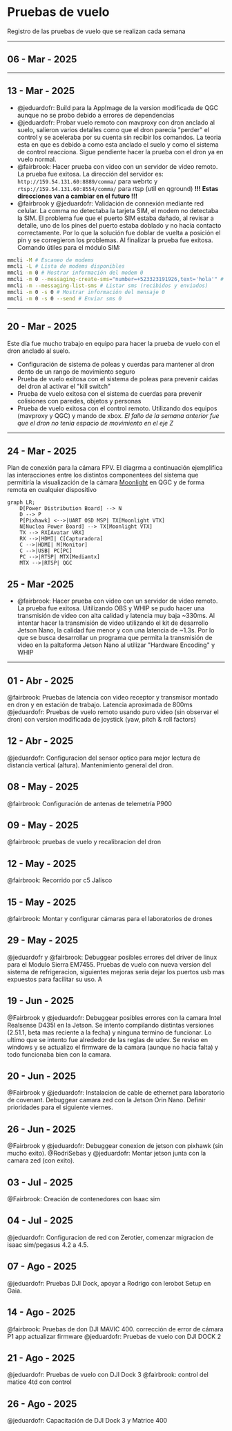 # Pruebas de vuelo

Registro de las pruebas de vuelo que se realizan cada semana

---

## 06 - Mar - 2025


---

## 13 - Mar - 2025

- @jeduardofr: Build para la AppImage de la version modificada de QGC aunque no se probo debido a
 errores de dependencias
- @jeduardofr: Probar vuelo remoto con mavproxy con dron anclado al suelo, salieron varios detalles
 como que el dron parecia "perder" el control y se aceleraba por su cuenta sin recibir los comandos.
 La teoria esta en que es debido a como esta anclado el suelo y como el sistema de control reacciona.
 Sigue pendiente hacer la prueba con el dron ya en vuelo normal.
- @fairbrook: Hacer prueba con video con un servidor de video remoto. La prueba fue exitosa.
La dirección del servidor es: `http://159.54.131.60:8889/comma/` para webrtc 
y `rtsp://159.54.131.60:8554/comma/` para rtsp (util en qground) 
__!!! Estas direcciones van a cambiar en el futuro !!!__
- @fairbrook y @jeduardofr: Validación de connexión mediante red celular.
La comma no detectaba la tarjeta SIM, el modem no detectaba la SIM. 
El problema fue que el puerto SIM estaba dañado, al revisar a detalle, uno de los
pines del puerto estaba doblado y no hacía contacto correctamente.
Por lo que la solución fue doblar de vuelta a posición el pin y se corregieron los problemas.
Al finalizar la prueba fue exitosa.
Comando útiles para el módulo SIM:

```bash
mmcli -M # Escaneo de modems
mmcli -L # Lista de modems disponibles
mmcli -m 0 # Mostrar información del modem 0
mmcli -m 0 --messaging-create-sms="number=+523323191926,text='hola'" # Enviar sms a un numero
mmcli -m --messaging-list-sms # Listar sms (recibidos y enviados)
mmcli -m 0 -s 0 # Mostrar información del mensaje 0
mmcli -m 0 -s 0 --send # Enviar sms 0
```

---

## 20 - Mar - 2025

Este día fue mucho trabajo en equipo para hacer la prueba de vuelo con el dron 
anclado al suelo.

- Configuración de sistema de poleas y cuerdas para mantener al dron dento de 
un rango de movimiento seguro
- Prueba de vuelo exitosa con el sistema de poleas para prevenir caidas del dron al
activar el "kill switch"
- Prueba de vuelo exitosa con el sistema de cuerdas para prevenir colisiones
con paredes, objetos y personas
- Prueba de vuelo exitosa con el control remoto. Utilizando dos equipos 
(mavproxy y QGC) y mando de xbox. _El fallo de la semana anterior fue que el
dron no tenía espacio de movimiento en el eje Z_

---

## 24 - Mar - 2025

Plan de conexión para la cámara FPV. El diagrma a continuación ejemplifica las
interacciones entre los distintos componentees del sistema que permitiría la
visualización de la cámara 
[Moonlight](https://caddxfpv.com/products/walksnail-moonlight-kit?variant=47701308997934)
en QGC y de forma remota en cualquier
dispositivo

```mermaid
graph LR;
    D[Power Distribution Board] --> N
    D --> P
    P[Pixhawk] <-->|UART OSD MSP| TX[Moonlight VTX]
    N[Nuclea Power Board] --> TX[Moonlight VTX]
    TX --> RX[Avatar VRX]
    RX -->|HDMI| C[Capturadora]
    C -->|HDMI| M[Monitor]
    C -->|USB| PC[PC]
    PC -->|RTSP| MTX[Mediamtx]
    MTX -->|RTSP| QGC
```


## 25 - Mar -2025

- @fairbrook: Hacer prueba con video con un servidor de video remoto. La prueba fue exitosa.
Uitilizando OBS y WHIP se pudo hacer una transmisión de video con alta calidad y latencia
muy baja ~330ms. Al intentar hacer la transmisión de video utilizando el kit de
desarrollo Jetson Nano, la calidad fue menor y con una latencia de ~1.3s. Por lo
que se busca desarrollar un programa que permita la transmisión de video en la 
paltaforma Jetson Nano al utilizar "Hardware Encoding" y WHIP

---

## 01 - Abr - 2025

@fairbrook: Pruebas de latencia con video receptor y transmisor montado en dron y en estación de trabajo. Latencia aproximada de 800ms
@jeduardofr: Pruebas de vuelo remoto usando puro video (sin observar el dron) con version modificada de joystick (yaw, pitch & roll factors)

## 12 - Abr - 2025

@jeduardofr: Configuracion del sensor optico para mejor lectura de distancia vertical (altura). Mantenimiento
general del dron.

## 08 - May - 2025

@fairbrook: Configuración de antenas de telemetría P900

## 09 - May - 2025

@fairbrook: pruebas de vuelo y recalibracion del dron


## 12 - May - 2025

@fairbrook: Recorrido por c5 Jalisco 


## 15 - May - 2025

@fairbrook: Montar y configurar cámaras para el laboratorios de drones 

## 29 - May - 2025

@jeduardofr y @fairbrook: Debuggear posibles errores del driver de linux para el 
Modulo Sierra EM7455. Pruebas de vuelo con nueva version del sistema de refrigeracion,
siguientes mejoras seria dejar los puertos usb mas expuestos para facilitar su uso.
A


## 19 - Jun - 2025

@Fairbrook y @jeduardofr: Debuggear posibles errores con la camara Intel Realsense D435I
en la Jetson. Se intento compilando distintas versiones (2.51.1, beta mas reciente a la fecha)
y ninguna termino de funcionar. Lo ultimo que se intento fue alrededor de las reglas de udev.
Se reviso en windows y se actualizo el firmware de la camara (aunque no hacia falta) y todo
funcionaba bien con la camara.

## 20 - Jun - 2025

@Fairbrook y @jeduardofr: Instalacion de cable de ethernet para laboratorio de covenant.
Debuggear camara zed con la Jetson Orin Nano. Definir prioridades para el siguiente
viernes.

## 26 - Jun - 2025

@Fairbrook y @jeduardofr: Debuggear conexion de jetson con pixhawk (sin mucho exito).
@RodriSebas y @jeduardofr: Montar jetson junta con la camara zed (con exito).

## 03 - Jul - 2025

@Fairbrook: Creación de contenedores con Isaac sim

## 04 - Jul - 2025

@jeduardofr: Configuracion de red con Zerotier, comenzar migracion de isaac sim/pegasus 4.2 a 4.5.

## 07 - Ago - 2025

@jeduardofr: Pruebas DJI Dock, apoyar a Rodrigo con lerobot Setup en Gaia.


## 14 - Ago - 2025

@fairbrook: Pruebas de don DJI MAVIC 400. corrección de error de cámara P1 app actualizar firmware
@jeduardofr: Pruebas de vuelo con DJI DOCK 2

## 21 - Ago - 2025

@jeduardofr: Pruebas de vuelo con DJI Dock 3
@fairbrook: control del matice 4td con control

## 26 - Ago - 2025

@jeduardofr: Capacitación de DJI Dock 3 y Matrice 400